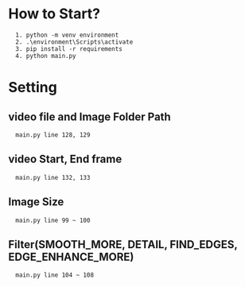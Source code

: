 # How to Start?
```
  1. python -m venv environment
  2. .\environment\Scripts\activate
  3. pip install -r requirements
  4. python main.py 
```

# Setting
## video file and Image Folder Path
```
  main.py line 128, 129
```

## video Start, End frame
```
  main.py line 132, 133
```   

## Image Size
```
  main.py line 99 ~ 100
```

## Filter(SMOOTH_MORE, DETAIL, FIND_EDGES, EDGE_ENHANCE_MORE)
```
  main.py line 104 ~ 108
```
